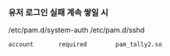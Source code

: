 ### 유저 로그인 실패 계속 쌓일 시

/etc/pam.d/system-auth
/etc/pam.d/sshd

```
account       required        pam_tally2.so
```
